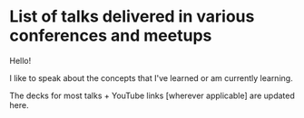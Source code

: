 # List of talks delivered in various conferences and meetups

Hello!

I like to speak about the concepts that I've learned or am currently learning. 

The decks for most talks + YouTube links [wherever applicable] are updated here.
